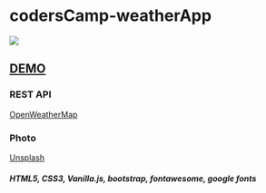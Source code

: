 # codersCamp-weatherApp

<a href="https://natalialachacz.github.io/codersCamp-weatherApp/"><img src="https://i.ibb.co/MCp7YH1/screen.png"></a>

## <a href="https://natalialachacz.github.io/codersCamp-weatherApp/"><b>DEMO</b></a>

### REST API
<a href="https://openweathermap.org/api">OpenWeatherMap</a>

### Photo
<a href="http://unsplash.com">Unsplash</a>

##### <i>HTML5, CSS3, Vanilla.js, bootstrap, fontawesome, google fonts</i>

